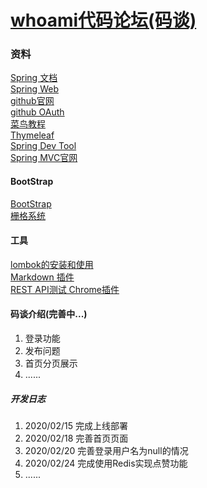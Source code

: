 # [whoami代码论坛(码谈)](http://106.52.166.52)
### 资料
[Spring 文档](https://spring.io/guides)    
[Spring Web](https://spring.io/guides/gs/serving-web-content/)  
[github官网](https://github.com/)    
[github OAuth](https://developer.github.com/apps/building-oauth-apps/creating-an-oauth-app/)    
[菜鸟教程](https://www.runoob.com/mysql/mysql-insert-query.html)    
[Thymeleaf](https://www.thymeleaf.org/doc/tutorials/3.0/usingthymeleaf.html#setting-attribute-values)    
[Spring Dev Tool](https://docs.spring.io/spring-boot/docs/2.0.0.RC1/reference/htmlsingle/#using-boot-devtools)  
[Spring MVC官网](https://docs.spring.io/spring/docs/5.0.3.RELEASE/spring-framework-reference/web.html#mvc-handlermapping-interceptor)  
 
#### BootStrap
[BootStrap](https://v3.bootcss.com/components/)     
[栅格系统](https://v3.bootcss.com/css/#grid)

#### 工具
[lombok的安装和使用](https://blog.csdn.net/motui/article/details/79012846)    
[Markdown 插件](http://editor.md.ipandao.com/)  
[REST API测试 Chrome插件](http://www.cnplugins.com/devtool/restlet-client-rest-api-t/)

#### 码谈介绍(完善中...)
1. 登录功能
2. 发布问题
3. 首页分页展示
4. ......

##### 开发日志  
1. 2020/02/15 完成上线部署    
1. 2020/02/18 完善首页页面    
1. 2020/02/20 完善登录用户名为null的情况   
1. 2020/02/24 完成使用Redis实现点赞功能   
1. ......